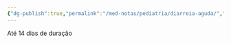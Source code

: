 ```yaml
---
{"dg-publish":true,"permalink":"/med-notas/pediatria/diarreia-aguda/","tags":["review"]}
---
```


Até 14 dias de duração

